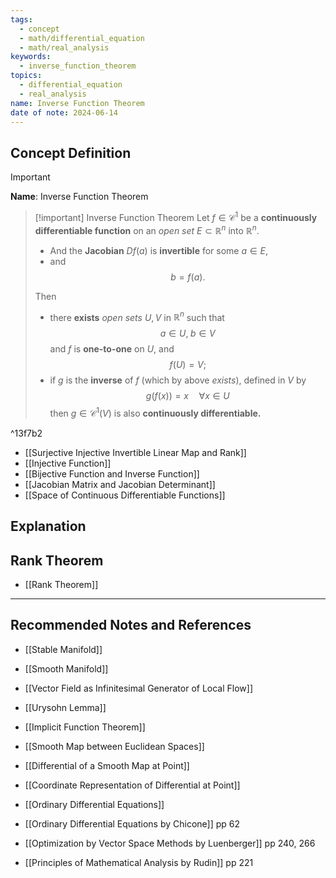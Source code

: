 ```yaml
---
tags:
  - concept
  - math/differential_equation
  - math/real_analysis
keywords:
  - inverse_function_theorem
topics:
  - differential_equation
  - real_analysis
name: Inverse Function Theorem
date of note: 2024-06-14
---
```


## Concept Definition

>[!important]
>**Name**: Inverse Function Theorem

>[!important] Inverse Function Theorem
>Let $f \in \mathcal{C}^{1}$ be a **continuously differentiable function** on an *open set* $E \subset \mathbb{R}^{n}$ into $\mathbb{R}^{n}$.
>- And the **Jacobian** $D f(a)$ is **invertible** for some $a \in E$, 
>- and $$b = f(a).$$
>  
>Then 
>- there **exists** *open sets* $U, V$ in $\mathbb{R}^{n}$  such that $$a \in U,\; b\in V$$ and $f$ is **one-to-one** on $U$, and $$f(U) = V;$$
>- if $g$ is the **inverse** of $f$ (which by above *exists*), defined in $V$ by $$g(f(x)) = x\quad \forall x\in U$$ then $g\in \mathcal{C}^{1}(V)$ is also **continuously differentiable.**

^13f7b2

- [[Surjective Injective Invertible Linear Map and Rank]]
- [[Injective Function]]
- [[Bijective Function and Inverse Function]]
- [[Jacobian Matrix and Jacobian Determinant]]
- [[Space of Continuous Differentiable Functions]]



## Explanation



## Rank Theorem

- [[Rank Theorem]]




-----------
##  Recommended Notes and References

- [[Stable Manifold]]
- [[Smooth Manifold]]

- [[Vector Field as Infinitesimal Generator of Local Flow]]
- [[Urysohn Lemma]]
- [[Implicit Function Theorem]]

- [[Smooth Map between Euclidean Spaces]]
- [[Differential of a Smooth Map at Point]]
- [[Coordinate Representation of Differential at Point]]

- [[Ordinary Differential Equations]]

- [[Ordinary Differential Equations by Chicone]] pp 62
- [[Optimization by Vector Space Methods by Luenberger]] pp 240, 266
- [[Principles of Mathematical Analysis by Rudin]] pp 221
